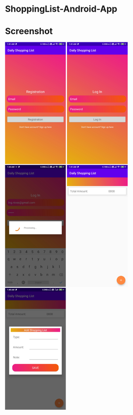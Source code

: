 # ShoppingList-Android-App

<h1>Screenshot</h1>

<img src="https://github.com/imln/ShoppingList-Android-App/blob/master/Screenshot_2020-09-16-01-41-20-383_com.lngupta.dailyshoppinglist.jpg" height="400px"/>
<img src="https://github.com/imln/ShoppingList-Android-App/blob/master/Screenshot_2020-09-16-01-41-17-043_com.lngupta.dailyshoppinglist.jpg" height="400px"/>
<img src="https://github.com/imln/ShoppingList-Android-App/blob/master/Screenshot_2020-09-16-01-44-44-188_com.lngupta.dailyshoppinglist.jpg" height="400px"/>
<img src="https://github.com/imln/ShoppingList-Android-App/blob/master/Screenshot_2020-09-16-01-41-38-715_com.lngupta.dailyshoppinglist.jpg" height="400px"/>

<img src="https://github.com/imln/ShoppingList-Android-App/blob/master/Screenshot_2020-09-16-01-48-34-362_com.lngupta.dailyshoppinglist.jpg" height="400px"/>

